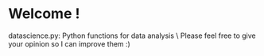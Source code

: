 # Welcome !

datascience.py: Python functions for data analysis  \\
Please feel free to give your opinion so I can improve them :)

